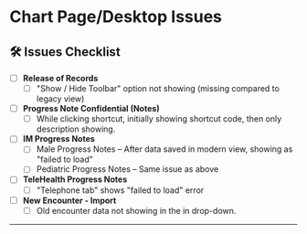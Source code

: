 # Chart Page/Desktop Issues 

## 🛠️ Issues Checklist

- [ ] **Release of Records**
  - [ ] "Show / Hide Toolbar" option not showing (missing compared to legacy view)

- [ ] **Progress Note Confidential (Notes)**
  - [ ] While clicking shortcut, initially showing shortcut code, then only description showing.

- [ ] **IM Progress Notes**
  - [ ] Male Progress Notes – After data saved in modern view, showing as "failed to load"
  - [ ] Pediatric Progress Notes – Same issue as above

- [ ] **TeleHealth Progress Notes**
  - [ ] "Telephone tab" shows "failed to load" error

- [ ] **New Encounter - Import**
  - [ ] Old encounter data not showing in the in drop-down.

---

